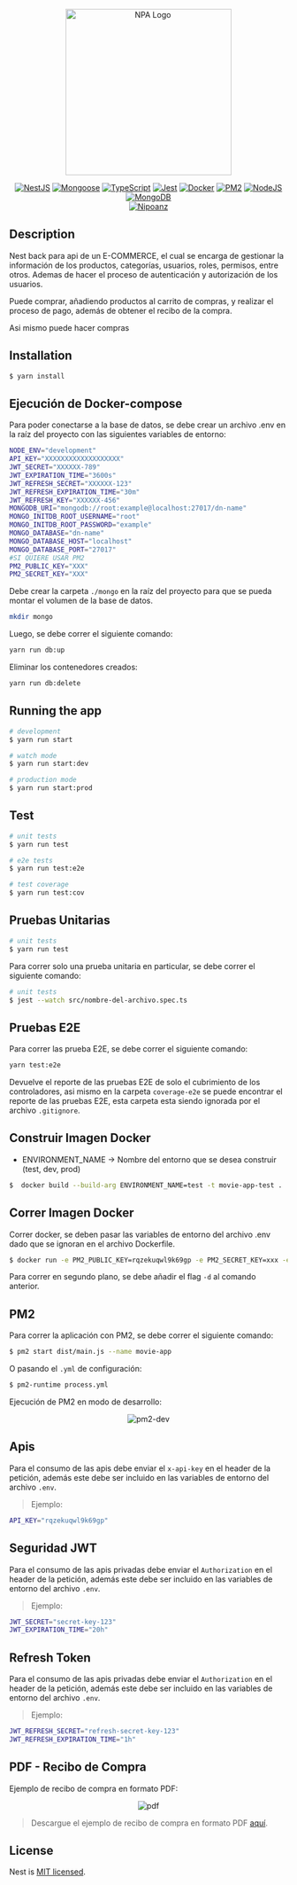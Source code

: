 <p align="center">
  <a href="http://nipoanz.com/" target="blank"><img src="./public/logo.png" width="300" alt="NPA Logo" /></a>
</p>

<!-- Alinear -->
<p align="center">
  <a href="https://www.npmjs.com/package/@nestjs/core" target="_blank"><img src="https://img.shields.io/badge/NestJS-v7.6.15-red" alt="NestJS" /></a>
  <a href="https://www.npmjs.com/package/mongoose" target="_blank"><img src="https://img.shields.io/badge/Mongoose-v5.10.17-blue" alt="Mongoose" /></a>
  <a href="https://www.npmjs.com/package/mongoose" target="_blank"><img src="https://img.shields.io/badge/TypeScript-v4.0.3-blue" alt="TypeScript" /></a>
  <a href="https://www.npmjs.com/package/mongoose" target="_blank"><img src="https://img.shields.io/badge/Jest-v26.6.3-blue" alt="Jest" /></a>
  <a href="https://www.npmjs.com/package/mongoose" target="_blank"><img src="https://img.shields.io/badge/Docker-v20.10.2-blue" alt="Docker" /></a>
  <a href="https://www.npmjs.com/package/mongoose" target="_blank"><img src="https://img.shields.io/badge/PM2-v4.5.6-blue" alt="PM2" /></a>
  <a href="https://www.npmjs.com/package/mongoose" target="_blank"><img src="https://img.shields.io/badge/NodeJS-v14.15.4-blue" alt="NodeJS" /></a>
  <a href="https://www.npmjs.com/package/mongoose" target="_blank"><img src="https://img.shields.io/badge/MongoDB-v4.4.3-blue" alt="MongoDB" /></a>
<a href="https://www.nipoanz.com" target="_blank">
<br>
<img src="https://img.shields.io/website?url=https%3A%2F%2Fnipoanz.com&up_message=NPA&up_color=white&down_color=red&labelColor=%2333aa9a&color=%23335566
" alt="Nipoanz" /></a>
</p>
 



## Description

Nest back para api de un E-COMMERCE, el cual se encarga de gestionar la información de los productos, categorías, usuarios, roles, permisos, entre otros. Ademas de hacer el proceso de autenticación y autorización de los usuarios.

Puede comprar, añadiendo productos al carrito de compras, y realizar el proceso de pago, además de obtener el recibo de la compra.

Asi mismo puede hacer compras

## Installation

```bash
$ yarn install
```

## Ejecución de Docker-compose

Para poder conectarse a la base de datos, se debe crear un archivo .env en la raíz del proyecto con las siguientes variables de entorno:

```bash
NODE_ENV="development"
API_KEY="XXXXXXXXXXXXXXXXXXX"
JWT_SECRET="XXXXXX-789"
JWT_EXPIRATION_TIME="3600s"
JWT_REFRESH_SECRET="XXXXXX-123"
JWT_REFRESH_EXPIRATION_TIME="30m"
JWT_REFRESH_KEY="XXXXXX-456"
MONGODB_URI="mongodb://root:example@localhost:27017/dn-name"
MONGO_INITDB_ROOT_USERNAME="root"
MONGO_INITDB_ROOT_PASSWORD="example"
MONGO_DATABASE="dn-name"
MONGO_DATABASE_HOST="localhost"
MONGO_DATABASE_PORT="27017"
#SI QUIERE USAR PM2
PM2_PUBLIC_KEY="XXX"
PM2_SECRET_KEY="XXX"
```

Debe crear la carpeta `./mongo` en la raíz del proyecto para que se pueda montar el volumen de la base de datos.

```bash
mkdir mongo
```

Luego, se debe correr el siguiente comando:

```bash
yarn run db:up
```

Eliminar los contenedores creados:

```bash
yarn run db:delete
```

## Running the app

```bash
# development
$ yarn run start

# watch mode
$ yarn run start:dev

# production mode
$ yarn run start:prod
```

## Test

```bash
# unit tests
$ yarn run test

# e2e tests
$ yarn run test:e2e

# test coverage
$ yarn run test:cov
```

## Pruebas Unitarias

```bash
# unit tests
$ yarn run test
```

Para correr solo una prueba unitaria en particular, se debe correr el siguiente comando:

```bash
# unit tests
$ jest --watch src/nombre-del-archivo.spec.ts
```

## Pruebas E2E 

Para correr las prueba E2E, se debe correr el siguiente comando:

```bash
yarn test:e2e
```

Devuelve el reporte de las pruebas E2E de solo el cubrimiento de los controladores, asi mismo en la carpeta `coverage-e2e` se puede encontrar el reporte de las pruebas E2E, esta carpeta esta siendo ignorada por el archivo `.gitignore`.



## Construir Imagen Docker

 - ENVIRONMENT_NAME -> Nombre del entorno que se desea construir (test, dev, prod)

```bash
$  docker build --build-arg ENVIRONMENT_NAME=test -t movie-app-test .
```

## Correr Imagen Docker

Correr docker, se deben pasar las variables de entorno del archivo .env dado que se ignoran en el archivo Dockerfile.

```bash
$ docker run -e PM2_PUBLIC_KEY=rqzekuqwl9k69gp -e PM2_SECRET_KEY=xxx -e MONGODB_URI=xxx -e MONGO_INITDB_ROOT_USERNAME=xxx -e MONGO_INITDB_ROOT_PASSWORD=xxx -e MONGO_DATABASE=xxx -e MONGO_DATABASE_HOST=xxx -e MONGO_DATABASE_PORT=xxx  -p 3000:3000  --name mongonest-app movie-app-test
```
 Para correr en segundo plano, se debe añadir el flag `-d` al comando anterior.

## PM2

Para correr la aplicación con PM2, se debe correr el siguiente comando:

```bash
$ pm2 start dist/main.js --name movie-app
```
O pasando el `.yml` de configuración:

```bash
$ pm2-runtime process.yml 
```
Ejecución de PM2 en modo de desarrollo:

<div align="center">
  <img src="./public/pm2.png" alt="pm2-dev" border="0">
</div>

## Apis

Para el consumo de las apis debe enviar el `x-api-key` en el header de la petición, además este debe ser incluido en las variables de entorno del archivo `.env`.

 > Ejemplo: 

```bash
API_KEY="rqzekuqwl9k69gp"
```

## Seguridad JWT

Para el consumo de las apis privadas debe enviar el `Authorization` en el header de la petición, además este debe ser incluido en las variables de entorno del archivo `.env`.

 > Ejemplo: 

```bash
JWT_SECRET="secret-key-123"
JWT_EXPIRATION_TIME="20h"
```


## Refresh Token

Para el consumo de las apis privadas debe enviar el `Authorization` en el header de la petición, además este debe ser incluido en las variables de entorno del archivo `.env`.

 > Ejemplo: 

```bash
JWT_REFRESH_SECRET="refresh-secret-key-123"
JWT_REFRESH_EXPIRATION_TIME="1h"
```


## PDF - Recibo de Compra

Ejemplo de recibo de compra en formato PDF:

<div align="center">
  <img src="./public/recibo.png" alt="pdf" border="0">
</div>

 > Descargue el ejemplo de recibo de compra en formato PDF [aquí](./public/recibo.pdf).

## License

Nest is [MIT licensed](LICENSE).
